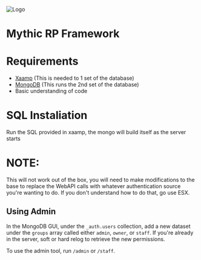 ![Logo](https://i.imgur.com/uv0El0Z.jpeg)

# Mythic RP Framework

# Requirements 
- [Xaamp](https://www.apachefriends.org/download.html) (This is needed to 1 set of the database) 
- [MongoDB](https://www.mongodb.com/try/download/community) (This runs the 2nd set of the database)
- Basic understanding of code
  
# SQL Instaliation
Run the SQL provided in xaamp, the mongo will build itself as the server starts

# NOTE:
This will not work out of the box, you will need to make modifications to the base to replace the WebAPI calls with whatever authentication source you're wanting to do. If you don't understand how to do that, go use ESX.

## Using Admin

In the MongoDB GUI, under the `_auth.users` collection, add a new dataset under the `groups` array called either `admin`, `owner`, or `staff`. If you're already in the server, soft or hard relog to retrieve the new permissions. 

To use the admin tool, run `/admin` or `/staff`.
